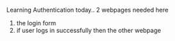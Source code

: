 Learning Authentication today..
2 webpages needed here

1. the login form
2. if user logs in successfully then the other webpage
